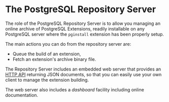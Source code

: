 # The PostgreSQL Repository Server

The role of the PostgreSQL Repository Server is to allow you managing an
online archive of PostgreSQL Extensions, readily installable on any
PostgreSQL server where the `pginstall` extension has been properly setup.

The main actions you can do from the repository server are:

  - Queue the build of an extension,
  - Fetch an extension's archive binary file.
  
The Repository Server includes an embedded web server that provides an
[HTTP API](/help/api) returning JSON documents, so that you can easily use
your own client to manage the extension building.

The web server also includes a *dashboard* facility including online
documentation.
